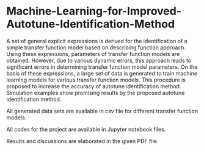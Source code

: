 # Machine-Learning-for-Improved-Autotune-Identification-Method
A set of general explicit expressions is derived for the identification of a simple transfer function model based on describing function approach. Using these expressions, parameters of transfer function models are obtained. However, due to various dynamic errors, this approach leads to significant errors in determining transfer function model parameters. On the basis of these expressions, a large set of data is generated to train machine learning models for various transfer function models. This procedure is proposed to increase the accuracy of autotune identification method. Simulation examples show promising results by the proposed autotune identification method.

All generated data sets are available in csv file for different transfer function models.

All codes for the project are available in Jupyter notebook files.

Results and  discussions are elaborated in the given PDF file.
